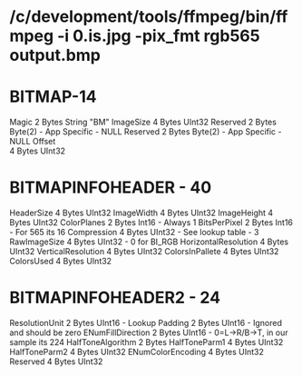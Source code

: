 # /c/development/tools/ffmpeg/bin/ffmpeg -i 0.is.jpg -pix_fmt rgb565 output.bmp

# BITMAP-14
Magic
	2 Bytes		String "BM"
ImageSize
	4 Bytes		UInt32
Reserved
	2 Bytes		Byte(2) - App Specific - NULL
Reserved
	2 Bytes		Byte(2) - App Specific - NULL
Offset            	
	4 Bytes		UInt32
# BITMAPINFOHEADER - 40
HeaderSize
	4 Bytes		UInt32
ImageWidth
	4 Bytes		UInt32
ImageHeight
	4 Bytes		UInt32
ColorPlanes
	2 Bytes		Int16 - Always 1
BitsPerPixel
	2 Bytes		Int16 - For 565 its 16
Compression
	4 Bytes		UInt32 - See lookup table - 3
RawImageSize
	4 Bytes		UInt32 - 0 for BI_RGB
HorizontalResolution
	4 Bytes		UInt32
VerticalResolution
	4 Bytes		UInt32
ColorsInPallete
	4 Bytes		UInt32
ColorsUsed
	4 Bytes		UInt32
# BITMAPINFOHEADER2 - 24
ResolutionUnit
	2 Bytes		UInt16 - Lookup
Padding
	2 Bytes		UInt16 - Ignored and should be zero
ENumFillDirection
	2 Bytes		UInt16 - 0=L->R/B->T, in our sample its 224
HalfToneAlgorithm
	2 Bytes
HalfToneParm1
	4 Bytes		UInt32
HalfToneParm2
	4 Bytes		UInt32
ENumColorEncoding
	4 Bytes		UInt32
Reserved
	4 Bytes		UInt32

